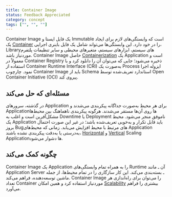 ```yaml
---
title: Container Image
status: Feedback Appreciated
category: concept
tags: ["", "", ""]
---
```


Container Image یک فایل ایستا و Immutable است که وابستگی‌های لازم برای ایجاد یک [Container](/container/) را در خود دارد. این وابستگی‌ها می‌تواند شامل یک فایل باینری اجرایی، Libraryهای سیستم، ابزارهای سیستم، متغیرهای محیطی و سایر تنظیمات پلتفرم موردنیاز باشد. Container Image حاصل [Containerization](/containerization/) یک Application است و معمولاً در Container Registry ذخیره می‌شود؛ جایی که می‌توان آن را دانلود کرد و با استفاده از Container Runtime Interface (CRI) به‌صورت یک Process ایزوله اجرا نمود. چارچوب Container Image باید از Schema استاندارد تعریف‌شده توسط Open Container Initiative (OCI) پیروی کند.

## مسئله‌ای که حل می‌کند

در گذشته، سرورهای Application برای هر محیط به‌صورت جداگانه پیکربندی می‌شدند و Applicationها روی آن‌ها مستقر می‌شدند. هرگونه پیکربندی ناهماهنگ بین محیط‌ها مشکل‌آفرین است و اغلب به Downtime یا Deployment ناموفق منجر می‌شود. محیط یک Application باید قابل تکرار و به‌خوبی تعریف‌شده باشد؛ در غیر این صورت احتمال بروز Bugهای مرتبط با محیط افزایش می‌یابد. زمانی که محیط‌های Application به‌درستی یا به‌دقت پیکربندی نشده باشند، [Horizontal](/horizontal-scaling/) و [Vertical](/vertical-scaling/) Scaling Applicationها دشوار می‌شود.

## چگونه کمک می‌کند

Container Image یک Application را به همراه تمام وابستگی‌های Runtime آن ـ مانند Application Server ـ بسته‌بندی می‌کند. این کار سازگاری را در تمام محیط‌ها، از جمله ماشین توسعه‌دهنده، فراهم می‌کند. Container Image را می‌توان برای راه‌اندازی هر تعداد Container موردنیاز استفاده کرد و همین امکان [Scalability](/scalability/) بیشتری را فراهم می‌آورد.
